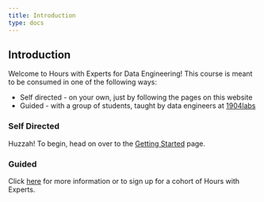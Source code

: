 ```yaml
---
title: Introduction
type: docs
---
```


## Introduction

Welcome to Hours with Experts for Data Engineering! This course is meant to be consumed in one of the following ways:

- Self directed - on your own, just by following the pages on this website
- Guided - with a group of students, taught by data engineers at [1904labs](https://1904labs.com/)

### Self Directed

Huzzah! To begin, head on over to the [Getting Started](/docs/getting-started/) page.

### Guided

Click [here](https://1904labs.com/our-culture/community/hours-with-experts/) for more information or to sign up for a cohort of Hours with Experts.